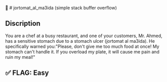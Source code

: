 :snake: #  jortomat_al_ma3ida (simple stack buffer overflow)

## Discription

You are a chef at a busy restaurant, and one of your customers, Mr. Ahmed, has a sensitive stomach due to a stomach ulcer (jortomat al ma3ida). 
He specifically warned you:"Please, don't give me too much food at once! My stomach can't handle it. If you overload my plate, it will cause me pain and ruin my meal!"


## :white_check_mark: FLAG:  Easy



